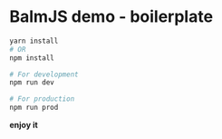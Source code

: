 # BalmJS demo - boilerplate

```sh
yarn install
# OR
npm install

# For development
npm run dev

# For production
npm run prod
```

__enjoy it__
